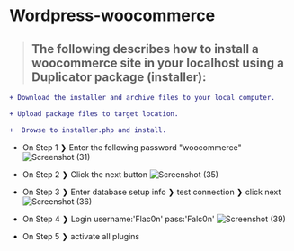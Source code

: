 ﻿# Wordpress-woocommerce
 
 > ## The following describes how to install a woocommerce site in your localhost  using a Duplicator package (installer):
 >
  ```diff  
+ Download the installer and archive files to your local computer.
  ```
  ```diff  
 + Upload package files to target location.
  ```
  ```diff  
 +  Browse to installer.php and install.
  ```
   + On Step 1 ❯ Enter the following password "woocommerce"
   ![Screenshot (31)](https://user-images.githubusercontent.com/36106440/123546127-41bb8d80-d753-11eb-8bad-72323065c036.png)

   
   
   
   
   + On Step 2 ❯ Click the next button 
   ![Screenshot (35)](https://user-images.githubusercontent.com/36106440/123546310-0077ad80-d754-11eb-85dc-67dc05d3bb90.png)

   + On Step 3 ❯ Enter database setup info ❯ test connection ❯ click next
   ![Screenshot (36)](https://user-images.githubusercontent.com/36106440/123547193-babce400-d757-11eb-90ff-ca460ea0e1d9.png)
   + On Step 4 ❯ Login username:'Flac0n'   pass:'Falc0n'
   ![Screenshot (39)](https://user-images.githubusercontent.com/36106440/123547282-0cfe0500-d758-11eb-83af-d1a06b0db2d8.png)
   + On Step 5 ❯ activate all plugins


